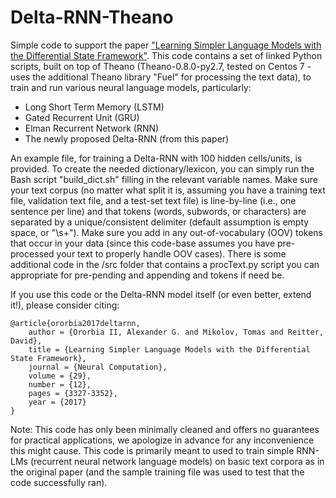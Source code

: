 # Delta-RNN-Theano

Simple code to support the paper ["Learning Simpler Language Models with the Differential State Framework"](https://www.mitpressjournals.org/action/showCitFormats?doi=10.1162/neco_a_01017).
This code contains a set of linked Python scripts, built on top of Theano (Theano-0.8.0-py2.7, tested on Centos 7 - uses the additional Theano library "Fuel" for processing the text data), to train and run various neural language models, particularly:
* Long Short Term Memory (LSTM)
* Gated Recurrent Unit (GRU)
* Elman Recurrent Network (RNN)
* The newly proposed Delta-RNN (from this paper)

An example file, for training a Delta-RNN with 100 hidden cells/units, is provided. To create the needed dictionary/lexicon, you can simply run the Bash script "build_dict.sh" filling in the relevant variable names. Make sure your text corpus (no matter what split it is, assuming you have a training text file, validation text file, and a test-set text file) is line-by-line (i.e., one sentence per line) and that tokens (words, subwords, or characters) are separated by a unique/consistent delimiter (default assumption is empty space, or "\\s+"). Make sure you add in any out-of-vocabulary (OOV) tokens that occur in your data (since this code-base assumes you have pre-processed your text to properly handle OOV cases).
There is some additional code in the /src folder that contains a procText.py script you can appropriate for pre-pending and appending <start> and <end> tokens if need be.
  
If you use this code or the Delta-RNN model itself (or even better, extend it!), please consider citing:

    @article{ororbia2017deltarnn,
        author = {Ororbia II, Alexander G. and Mikolov, Tomas and Reitter, David},
        title = {Learning Simpler Language Models with the Differential State Framework},
        journal = {Neural Computation},
        volume = {29},
        number = {12},
        pages = {3327-3352},
        year = {2017}
    }


Note: This code has only been minimally cleaned and offers no guarantees for practical applications, we apologize in advance for any inconvenience this might cause. This code is primarily meant to used to train simple RNN-LMs (recurrent neural network language models) on basic text corpora as in the original paper (and the sample training file was used to test that the code successfully ran).

